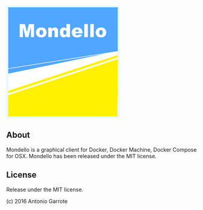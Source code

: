 ![Mondello logo](https://github.com/antoniogarrote/mondello/blob/master/graphs/mondello_small.png?raw=true)

## About

Mondello is a graphical client for Docker, Docker Machine, Docker Compose for OSX.
Mondello has been released under the MIT license.

## License

Release under the MIT license.

(c) 2016 Antonio Garrote
